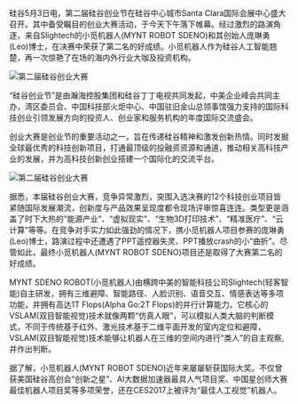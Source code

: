 <!--
author: MYNT
head: http://www.slightech.com/ico/favicon.png
date: 2017-05-01
title: SDENO小觅机器人再获殊荣 勇夺第二届硅谷创业大赛榜眼
tags: 小觅机器人, 硅谷
category: 小觅机器人
status: publish
language: cn
summary: 硅谷5月3日电，第二届硅谷创业节在硅谷中心城市Santa Clara国际会展中心盛大召开。其中备受瞩目的创业大赛活动，于今天下午落下帷幕......
-->

硅谷5月3日电，第二届硅谷创业节在硅谷中心城市Santa Clara国际会展中心盛大召开。其中备受瞩目的创业大赛活动，于今天下午落下帷幕。经过激烈的路演角逐，来自Slightech的小觅机器人(MYNT ROBOT SDENO)和其创始人庞琳勇(Leo)博士，在决赛中荣获了第二名的好成绩。小觅机器人作为硅谷人工智能翘楚，再一次惊艳了在场的海内外行业大咖及投资机构。

![第二届硅谷创业大赛](https://static.slightech.com/img/news/leopang.jpg) 
 
“硅谷创业节”是由瀚海控股集团和硅谷丁丁电视共同发起，中美企业峰会共同主办，湾区委员会、中国科技部火炬中心、中国驻旧金山总领事馆强力支持的国际科技创业引领发展方向的投资人、创业家和服务机构的年度国际交流盛会。

创业大赛是创业节的重要活动之一，旨在传递硅谷精神和激发创新热情。同时发掘全球最优秀的科技创新项目，打通最顶级的投融资资源和通道，推动相关高科技产业的发展，并为高科技创新创业搭建一个国际化的交流平台。

![第二届硅谷创业大赛](https://static.slightech.com/img/news/santa_clara.jpg) 

据悉，本届硅谷创业大赛，竞争异常激烈，突围入选决赛的12个科技创业项目皆紧随国际发展潮流，创新度与产品效果呈现度都令现场评审惊喜连连。类型更是涵盖了时下大热的“能源产业”、“虚拟现实”、“生物3D打印技术”、“精准医疗”、“云计算”等等。在竞争对手实力如此强劲的情况下，携小觅机器人项目参赛的庞琳勇(Leo)博士，路演过程中还遭遇了PPT遥控器失灵、PPT播放crash的小“曲折”。尽管如此，最终小觅机器人(MYNT ROBOT SDENO)项目还是取得了大赛第二名的好成绩。
 
MYNT SDENO ROBOT(小觅机器人)由横跨中美的智能科技公司Slightech(轻客智能)自主研发，拥有三维避障、智能路径、人脸识别、语音交互、情感表达等多项功能，并拥有高达1T Flops(Alpha Go:2T Flops)的并行计算能力。它核心的VSLAM(双目智能视觉)技术就像两颗“仿真人眼”，可以模拟人类大脑的判断模式，不同于传统基于红外、激光技术基于二维平面开发的室内定位和避障，VSLAM(双目智能视觉)技术能够让机器人在三维的空间内进行“类人”的自主观察,并作出判断。

据了解，小觅机器人(MYNT ROBOT SDENO)近年来屡屡斩获国际大奖。不仅曾获美国硅谷高创会“创新之星”、AI大数据加速器最具人气项目奖、中国星创师大赛最佳机器人项目奖等多项荣誉，还在CES2017上被评为“最佳人工视觉”机器人。


